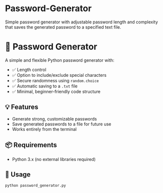 # Password-Generator
Simple password generator with adjustable password length and complexity that saves the generated password to a specified text file.
# 🔐 Password Generator

A simple and flexible Python password generator with:

- ✅ Length control
- ✅ Option to include/exclude special characters
- ✅ Secure randomness using `random.choice`
- ✅ Automatic saving to a `.txt` file
- ✅ Minimal, beginner-friendly code structure

## 💡 Features

- Generate strong, customizable passwords
- Save generated passwords to a file for future use
- Works entirely from the terminal

## 📦 Requirements

- Python 3.x (no external libraries required)

## 🚀 Usage

```bash
python password_generator.py
